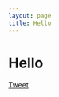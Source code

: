 ```yaml
---
layout: page
title: Hello
---
```


Hello
======


[Tweet](https://twitter.com/Interior/status/970824356476735493)
